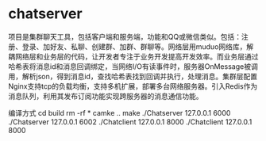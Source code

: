 # chatserver
项目是集群聊天工具，包括客户端和服务端，功能和QQ或微信类似。包括：注册、登录、加好友、私聊、创建群、加群、群聊等。网络层用muduo网络库，解耦网络层和业务层的代码，让开发者专注于业务开发提高开发效率。而业务层通过哈希表将消息id和消息回调绑定，当网络I/O有读事件时，服务器OnMessage被调用，解析json，得到消息id，查找哈希表找到回调并执行，处理消息。集群层配置Nginx支持tcp的负载均衡，支持多机扩展，部署多台网络服务器。引入Redis作为消息队列，利用其发布订阅功能实现跨服务器的消息通信功能。

编译方式
cd build
rm -rf *
camke ..
make
./Chatserver 127.0.0.1 6000 ./Chatserver 127.0.0.1 6002
./Chatclient 127.0.0.1 8000 ./Chatclient 127.0.0.1 8000
